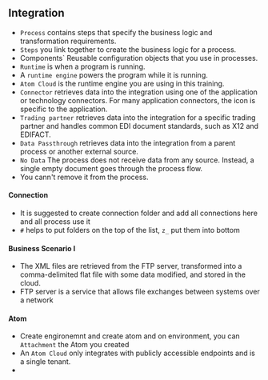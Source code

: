 
## Integration

* `Process` contains steps that specify the business logic and transformation requirements.
* `Steps` you link together to create the business logic for a process.
* Components` Reusable configuration objects that you use in processes.
* `Runtime` is when a program is running.
* A `runtime engine` powers the program while it is running.
* `Atom Cloud` is the runtime engine you are using in this training.
* `Connector` retrieves data into the integration using one of the application or technology connectors. For many application connectors, the icon is specific to the application.
* `Trading partner` retrieves data into the integration for a specific trading partner and handles common EDI document standards, such as X12 and EDIFACT.
*  `Data Passthrough` retrieves data into the integration from a parent process or another external source.
*  `No Data` The process does not receive data from any source. Instead, a single empty document goes through the process flow.
* You cann't remove it from the process.



#### Connection
* It is suggested to create connection folder and add all connections here and all process use it
* `#` helps to put folders on the top of the list, `z_` put them into bottom

#### Business Scenario I
* The XML files are retrieved from the FTP server, transformed into a comma-delimited flat file with some data modified, and stored in the cloud. 
* FTP server is a service that allows file exchanges between systems over a network

#### Atom
* Create engironemnt and create atom and on environment, you can `Attachment` the Atom you created
* An `Atom Cloud` only integrates with publicly accessible endpoints and  is a single tenant.
* 
